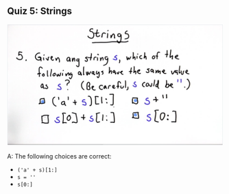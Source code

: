 ## Quiz 5: Strings

![alt text](./media/quiz-05-strings.JPG "strings")

A: The following choices are correct:
* `('a' + s)[1:]`
* `s = ''`
* `s[0:]`
